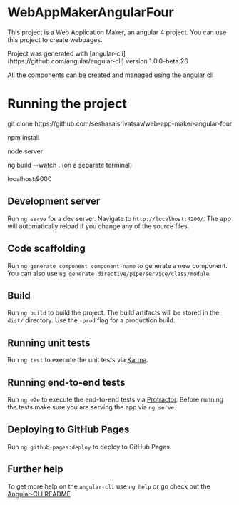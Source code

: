 <h1>WebAppMakerAngularFour</h1>
<p>This project is a Web Application Maker, an angular 4 project. You can use this project to create webpages. </p>
<p>Project was generated with [angular-cli](https://github.com/angular/angular-cli) version 1.0.0-beta.26</p>
<p>All the components can be created and managed using the angular cli </p>


<h1>Running the project </h1>
<p>git clone https://github.com/seshasaisrivatsav/web-app-maker-angular-four</p>
<p>npm install</p>
<p>node server</p>
<p>ng build --watch . (on a separate terminal)</p>
<p>localhost:9000</p>


## Development server
Run `ng serve` for a dev server. Navigate to `http://localhost:4200/`. The app will automatically reload if you change any of the source files.

## Code scaffolding

Run `ng generate component component-name` to generate a new component. You can also use `ng generate directive/pipe/service/class/module`.

## Build

Run `ng build` to build the project. The build artifacts will be stored in the `dist/` directory. Use the `-prod` flag for a production build.

## Running unit tests

Run `ng test` to execute the unit tests via [Karma](https://karma-runner.github.io).

## Running end-to-end tests

Run `ng e2e` to execute the end-to-end tests via [Protractor](http://www.protractortest.org/).
Before running the tests make sure you are serving the app via `ng serve`.

## Deploying to GitHub Pages

Run `ng github-pages:deploy` to deploy to GitHub Pages.

## Further help

To get more help on the `angular-cli` use `ng help` or go check out the [Angular-CLI README](https://github.com/angular/angular-cli/blob/master/README.md).
